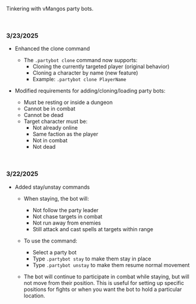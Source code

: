 Tinkering with vMangos party bots.

<br>

### 3/23/2025 ###
- Enhanced the clone command
    - The `.partybot clone` command now supports:
        - Cloning the currently targeted player (original behavior)
        - Cloning a character by name (new feature)
        - Example: `.partybot clone PlayerName`

- Modified requirements for adding/cloning/loading party bots:
    - Must be resting or inside a dungeon
    - Cannot be in combat
    - Cannot be dead
    - Target character must be:
        - Not already online
        - Same faction as the player
        - Not in combat
        - Not dead

<br>

### 3/22/2025 ###
- Added stay/unstay commands
    - When staying, the bot will:
        - Not follow the party leader
        - Not chase targets in combat
        - Not run away from enemies
        - Still attack and cast spells at targets within range

    - To use the command:
        - Select a party bot
        - Type `.partybot stay` to make them stay in place
        - Type `.partybot unstay` to make them resume normal movement

    - The bot will continue to participate in combat while staying, but will not move from their position. This is useful for setting up specific positions for fights or when you want the bot to hold a particular location.


